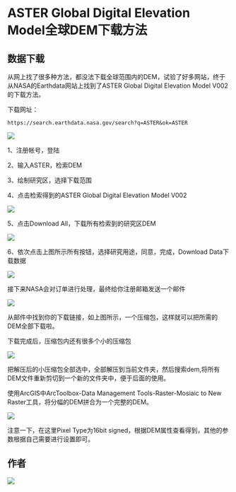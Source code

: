

# ASTER Global Digital Elevation Model全球DEM下载方法

## 数据下载

从网上找了很多种方法，都没法下载全球范围内的DEM，试验了好多网站，终于从NASA的Earthdata网站上找到了ASTER Global Digital Elevation Model V002的下载方法。

下载网址：

```
https://search.earthdata.nasa.gov/search?q=ASTER&ok=ASTER
```

![](https://gitee.com/kitmyfaceplease/image_upload/raw/master/img/202201290646446.png)

1、注册帐号，登陆

2、输入ASTER，检索DEM

3、绘制研究区，选择下载范围

4、点击检索得到的ASTER Global Digital Elevation Model V002

![](https://gitee.com/kitmyfaceplease/image_upload/raw/master/img/202201290648289.jpg)

5、点击Download All，下载所有检索到的研究区DEM

![](https://gitee.com/kitmyfaceplease/image_upload/raw/master/img/202201290648588.png)

6、依次点击上图所示所有按钮，选择研究用途，同意，完成，Download Data下载数据

![](https://gitee.com/kitmyfaceplease/image_upload/raw/master/img/202201290649661.png)

接下来NASA会对订单进行处理，最终给你注册邮箱发送一个邮件

![](https://gitee.com/kitmyfaceplease/image_upload/raw/master/img/202201290649255.png)

从邮件中找到你的下载链接，如上图所示，一个压缩包，这样就可以把所需的DEM全部下载啦。



下载完成后，压缩包内还有很多个小的压缩包

![](https://gitee.com/kitmyfaceplease/image_upload/raw/master/img/202201290650653.png)

把解压后的小压缩包全部选中，全部解压到当前文件夹，然后搜索dem,将所有DEM文件重新剪切到一个新的文件夹中，便于后面的使用。

使用ArcGIS中ArcToolbox-Data Management Tools-Raster-Mosiaic to New Raster工具，将分幅的DEM拼合为一个完整的DEM。

![](https://gitee.com/kitmyfaceplease/image_upload/raw/master/img/202201290650375.png)

注意一下，在这里Pixel Type为16bit signed，根据DEM属性查看得到，其他的参数根据自己需要进行设置即可。

## 作者

![](https://gitee.com/kitmyfaceplease/image_upload/raw/master/img/202201281759734.png)